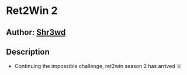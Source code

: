 # Ret2Win 2

## Author: [Shr3wd](https://github.com/shr3wcl)

## Description

- Continuing the impossible challenge, ret2win season 2 has arrived ☠️
